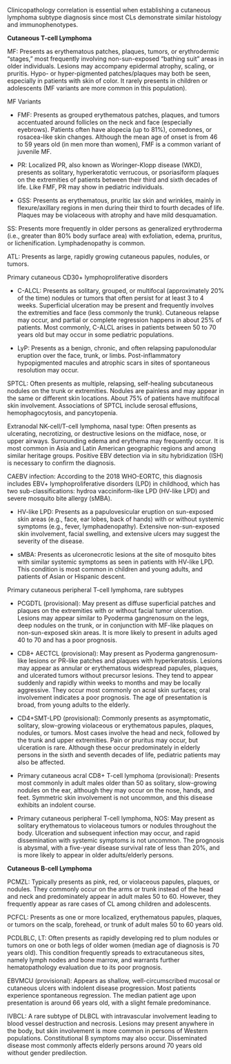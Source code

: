 Clinicopathology correlation is essential when establishing a cutaneous lymphoma subtype diagnosis since most CLs demonstrate similar histology and immunophenotypes.

**Cutaneous T-cell Lymphoma**

MF: Presents as erythematous patches, plaques, tumors, or erythrodermic “stages,” most frequently involving non-sun-exposed “bathing suit” areas in older individuals. Lesions may accompany epidermal atrophy, scaling, or pruritis. Hypo- or hyper-pigmented patches/plaques may both be seen, especially in patients with skin of color. It rarely presents in children or adolescents (MF variants are more common in this population).

MF Variants

- FMF: Presents as grouped erythematous patches, plaques, and tumors accentuated around follicles on the neck and face (especially eyebrows). Patients often have alopecia (up to 81%), comedones, or rosacea-like skin changes. Although the mean age of onset is from 46 to 59 years old (in men more than women), FMF is a common variant of juvenile MF.

- PR: Localized PR, also known as Woringer-Klopp disease (WKD), presents as solitary, hyperkeratotic verrucous, or psoriasiform plaques on the extremities of patients between their third and sixth decades of life. Like FMF, PR may show in pediatric individuals.

- GSS: Presents as erythematous, pruritic lax skin and wrinkles, mainly in flexure/axillary regions in men during their third to fourth decades of life. Plaques may be violaceous with atrophy and have mild desquamation.

SS: Presents more frequently in older persons as generalized erythroderma (i.e., greater than 80% body surface area) with exfoliation, edema, pruritus, or lichenification. Lymphadenopathy is common.

ATL: Presents as large, rapidly growing cutaneous papules, nodules, or tumors.

Primary cutaneous CD30+ lymphoproliferative disorders

- C-ALCL: Presents as solitary, grouped, or multifocal (approximately 20% of the time) nodules or tumors that often persist for at least 3 to 4 weeks. Superficial ulceration may be present and frequently involves the extremities and face (less commonly the trunk). Cutaneous relapse may occur, and partial or complete regression happens in about 25% of patients. Most commonly, C-ALCL arises in patients between 50 to 70 years old but may occur in some pediatric populations.

- LyP: Presents as a benign, chronic, and often relapsing papulonodular eruption over the face, trunk, or limbs. Post-inflammatory hypopigmented macules and atrophic scars in sites of spontaneous resolution may occur.

SPTCL: Often presents as multiple, relapsing, self-healing subcutaneous nodules on the trunk or extremities. Nodules are painless and may appear in the same or different skin locations. About 75% of patients have multifocal skin involvement. Associations of SPTCL include serosal effusions, hemophagocytosis, and pancytopenia.

Extranodal NK-cell/T-cell lymphoma, nasal type: Often presents as ulcerating, necrotizing, or destructive lesions on the midface, nose, or upper airways. Surrounding edema and erythema may frequently occur. It is most common in Asia and Latin American geographic regions and among similar heritage groups. Positive EBV detection via in situ hybridization (ISH) is necessary to confirm the diagnosis.

CAEBV infection: According to the 2018 WHO-EORTC, this diagnosis includes EBV+ lymphoproliferative disorders (LPD) in childhood, which has two sub-classifications: hydroa vacciniform-like LPD (HV-like LPD) and severe mosquito bite allergy (sMBA).

- HV-like LPD: Presents as a papulovesicular eruption on sun-exposed skin areas (e.g., face, ear lobes, back of hands) with or without systemic symptoms (e.g., fever, lymphadenopathy). Extensive non-sun-exposed skin involvement, facial swelling, and extensive ulcers may suggest the severity of the disease.

- sMBA: Presents as ulceronecrotic lesions at the site of mosquito bites with similar systemic symptoms as seen in patients with HV-like LPD. This condition is most common in children and young adults, and patients of Asian or Hispanic descent.

Primary cutaneous peripheral T-cell lymphoma, rare subtypes

- PCGDTL (provisional): May present as diffuse superficial patches and plaques on the extremities with or without facial tumor ulceration. Lesions may appear similar to Pyoderma gangrenosum on the legs, deep nodules on the trunk, or in conjunction with MF-like plaques on non-sun-exposed skin areas. It is more likely to present in adults aged 40 to 70 and has a poor prognosis.

- CD8+ AECTCL (provisional): May present as Pyoderma gangrenosum-like lesions or PR-like patches and plaques with hyperkeratosis. Lesions may appear as annular or erythematous widespread papules, plaques, and ulcerated tumors without precursor lesions. They tend to appear suddenly and rapidly within weeks to months and may be locally aggressive. They occur most commonly on acral skin surfaces; oral involvement indicates a poor prognosis. The age of presentation is broad, from young adults to the elderly.

- CD4+SMT-LPD (provisional): Commonly presents as asymptomatic, solitary, slow-growing violaceous or erythematous papules, plaques, nodules, or tumors. Most cases involve the head and neck, followed by the trunk and upper extremities. Pain or pruritus may occur, but ulceration is rare. Although these occur predominately in elderly persons in the sixth and seventh decades of life, pediatric patients may also be affected.

- Primary cutaneous acral CD8+ T-cell lymphoma (provisional): Presents most commonly in adult males older than 50 as solitary, slow-growing nodules on the ear, although they may occur on the nose, hands, and feet. Symmetric skin involvement is not uncommon, and this disease exhibits an indolent course.

- Primary cutaneous peripheral T-cell lymphoma, NOS: May present as solitary erythematous to violaceous tumors or nodules throughout the body. Ulceration and subsequent infection may occur, and rapid dissemination with systemic symptoms is not uncommon. The prognosis is abysmal, with a five-year disease survival rate of less than 20%, and is more likely to appear in older adults/elderly persons.

**Cutaneous B-cell Lymphoma**

PCMZL: Typically presents as pink, red, or violaceous papules, plaques, or nodules. They commonly occur on the arms or trunk instead of the head and neck and predominately appear in adult males 50 to 60. However, they frequently appear as rare cases of CL among children and adolescents.

PCFCL: Presents as one or more localized, erythematous papules, plaques, or tumors on the scalp, forehead, or trunk of adult males 50 to 60 years old.

PCDLBLC, LT: Often presents as rapidly developing red to plum nodules or tumors on one or both legs of older women (median age of diagnosis is 70 years old). This condition frequently spreads to extracutaneous sites, namely lymph nodes and bone marrow, and warrants further hematopathology evaluation due to its poor prognosis.

EBVMCU (provisional): Appears as shallow, well-circumscribed mucosal or cutaneous ulcers with indolent disease progression. Most patients experience spontaneous regression. The median patient age upon presentation is around 66 years old, with a slight female predominance.

IVBCL: A rare subtype of DLBCL with intravascular involvement leading to blood vessel destruction and necrosis. Lesions may present anywhere in the body, but skin involvement is more common in persons of Western populations. Constitutional B symptoms may also occur. Disseminated disease most commonly affects elderly persons around 70 years old without gender predilection.